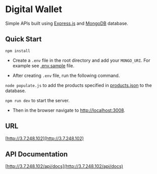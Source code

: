 # Digital Wallet

Simple APIs built using [Express.js](https://expressjs.com/) and [MongoDB](https://www.mongodb.com/) database.

## Quick Start

`npm install`

- Create a `.env` file in the root directory and add your `MONGO_URI`. For example see [.env.sample](./.env.sample) file.

- After creating `.env` file, run the following command.

`node populate.js` to add the products specified in [products.json](./products.json) to the database.

`npm run dev` to start the server.

- Then in the browser navigate to [http://localhost:3008](http://localhost:3008).

## URL

[http://3.7.248.102](http://3.7.248.102)

## API Documentation

[http://3.7.248.102/api/docs](http://3.7.248.102/api/docs)
